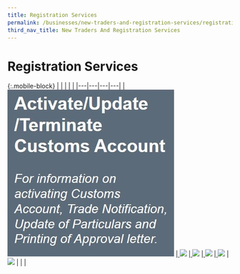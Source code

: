 ```yaml
---
title: Registration Services
permalink: /businesses/new-traders-and-registration-services/registration-services
third_nav_title: New Traders And Registration Services
---
```


# Registration Services

{:.mobile-block}
|   |   |   |   |
|---|---|---|---|
|[ ![](/images/registration-procedures/RP1.jpg)](/businesses/new-traders-and-registration-services/registration-services/activate-customs-account)  |[ ![](/images/registration-services/RP2.jpg)](/businesses/new-traders-and-registration-services/registration-services/apply-for-inter-bank-giro) |[ ![](/images/registration-services/RP3.jpg)](/businesses/new-traders-and-registration-services/registration-services/security-lodgement)    |[ ![](/images/registration-services/RP4.jpg)](/businesses/new-traders-and-registration-services/registration-services/authorise-a-declaring-agent)
|[ ![](/images/registration-services/RP5.jpg)](/businesses/new-traders-and-registration-services/registration-services/apply-update-renew-terminate-declaring-agent-account-and-declarant)  |[![](/images/registration-services/RP6.jpg)](/businesses/new-traders-and-registration-services/registration-services/register-claimants)  |   |   |
